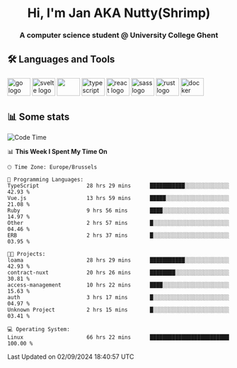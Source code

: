<h1 align="center">Hi, I'm Jan AKA Nutty(Shrimp)</h1>
<h3 align="center">A computer science student @ University College Ghent</h3>

<h2 align="left">🛠️ Languages and Tools</h2>

###

<div align="left">
  <img src="https://cdn.jsdelivr.net/gh/devicons/devicon/icons/go/go-original.svg" height="40" width="52" alt="go logo"  />
  <img src="https://cdn.jsdelivr.net/gh/devicons/devicon@latest/icons/svelte/svelte-original.svg"  height="40" width="52" alt="svelte logo" />
  <img src="https://cdn.jsdelivr.net/gh/devicons/devicon@latest/icons/tailwindcss/tailwindcss-original.svg" height="40" width="52" />
  <img src="https://cdn.jsdelivr.net/gh/devicons/devicon/icons/typescript/typescript-original.svg" height="40" width="52" alt="typescript logo"  />
  <img src="https://cdn.jsdelivr.net/gh/devicons/devicon/icons/react/react-original.svg" height="40" width="52" alt="react logo"  />
  <img src="https://cdn.jsdelivr.net/gh/devicons/devicon/icons/sass/sass-original.svg" height="40" width="52" alt="sass logo"  />
  <img src="https://cdn.jsdelivr.net/gh/devicons/devicon@latest/icons/rust/rust-original.svg" height="40" width="52" alt="rust logo" />
  <img src="https://cdn.jsdelivr.net/gh/devicons/devicon/icons/docker/docker-original.svg" height="40" width="52" alt="docker logo"  />
</div>

<h2>📊 Some stats</h2>

<!--START_SECTION:waka-->
![Code Time](http://img.shields.io/badge/Code%20Time-4%2C978%20hrs%2023%20mins-blue)

📊 **This Week I Spent My Time On** 

```text
🕑︎ Time Zone: Europe/Brussels

💬 Programming Languages: 
TypeScript               28 hrs 29 mins      ███████████░░░░░░░░░░░░░░   42.93 % 
Vue.js                   13 hrs 59 mins      █████░░░░░░░░░░░░░░░░░░░░   21.08 % 
Ruby                     9 hrs 56 mins       ████░░░░░░░░░░░░░░░░░░░░░   14.97 % 
Other                    2 hrs 57 mins       █░░░░░░░░░░░░░░░░░░░░░░░░   04.46 % 
ERB                      2 hrs 37 mins       █░░░░░░░░░░░░░░░░░░░░░░░░   03.95 % 

🐱‍💻 Projects: 
loama                    28 hrs 29 mins      ███████████░░░░░░░░░░░░░░   42.93 % 
contract-nuxt            20 hrs 26 mins      ████████░░░░░░░░░░░░░░░░░   30.81 % 
access-management        10 hrs 22 mins      ████░░░░░░░░░░░░░░░░░░░░░   15.63 % 
auth                     3 hrs 17 mins       █░░░░░░░░░░░░░░░░░░░░░░░░   04.97 % 
Unknown Project          2 hrs 15 mins       █░░░░░░░░░░░░░░░░░░░░░░░░   03.41 % 

💻 Operating System: 
Linux                    66 hrs 22 mins      █████████████████████████   100.00 % 
```


 Last Updated on 02/09/2024 18:40:57 UTC
<!--END_SECTION:waka-->
